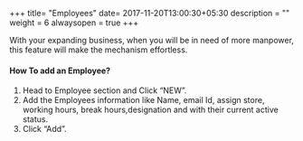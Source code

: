+++
title= "Employees"
date= 2017-11-20T13:00:30+05:30
description = ""
weight = 6
alwaysopen = true
+++

With your expanding business, when you will be in need of more manpower, this feature will make the mechanism effortless.

#### How To add an Employee?



1. Head to Employee section and Click “NEW”.
2. Add the Employees information like Name, email Id, assign store, working hours, break hours,designation and with their current active status.
3. Click “Add”.
